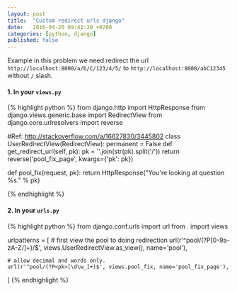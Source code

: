 ```yaml
---
layout: post
title:  "Custom redirect urls django"
date:   2016-04-20 09:41:20 +0700
categories: [python, django]
published: false
---
```

Example in this problem we need redirect the url `http://localhost:8000/a/b/C/123/4/5/` to `http://localhost:8000/abC12345` without `/` slash.

#### 1. In your `views.py`

{% highlight python %}
from django.http import HttpResponse
from django.views.generic.base import RedirectView
from django.core.urlresolvers import reverse

#Ref: http://stackoverflow.com/a/16627830/3445802
class UserRedirectView(RedirectView):
    permanent = False
    def get_redirect_url(self, pk):
        pk = ''.join(str(pk).split('/'))
        return reverse('pool_fix_page', kwargs={'pk': pk})

def pool_fix(request, pk):
    return HttpResponse("You're looking at question %s." % pk)

{% endhighlight %}

#### 2. In your `urls.py`

{% highlight python %}
from django.conf.urls import url
from . import views

urlpatterns = [
    # first view the pool to doing redirection
    url(r'^pool/(?P<pk>[0-9a-zA-Z\/]+)/$', views.UserRedirectView.as_view(), name='pool'),

    # allow decimal and words only.
    url(r'^pool/(?P<pk>[\d\w_]+)$', views.pool_fix, name='pool_fix_page'),
]
{% endhighlight %}
